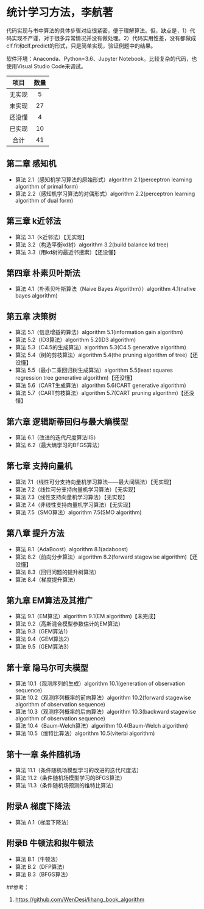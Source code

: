 # 统计学习方法，李航著
代码实现与书中算法的具体步骤对应很紧密，便于理解算法。但，缺点是，1）代码实现不严谨，对于很多异常情况并没有做处理。2）代码实用性差，没有都做成clf.fit和clf.predict的形式，只是简单实现，验证例题中的结果。

软件环境：Anaconda、Python=3.6、Jupyter Notebook。比较复杂的代码，也使用Visual Studio Code来调试。

|  项目  |  数量  |
|:------:|:------:|
| 无实现 |    5   |
| 未实现 |   27   |
| 还没懂 |    4   |
| 已实现 |   10   |
|  合计  |   41   |


## 第二章 感知机
- 算法 2.1（感知机学习算法的原始形式）algorithm 2.1(perceptron learning algorithm of primal form)
- 算法 2.2（感知机学习算法的对偶形式）algorithm 2.2(perceptron learning algorithm of dual form)
## 第三章 k近邻法
- 算法 3.1（k近邻法）【无实现】
- 算法 3.2（构造平衡kd树）algorithm 3.2(build balance kd tree)
- 算法 3.3（用kd树的最近邻搜索）【还没懂】
## 第四章 朴素贝叶斯法
- 算法 4.1（朴素贝叶斯算法（Naive Bayes Algorithm））algorithm 4.1(native bayes algorithm)
## 第五章 决策树
- 算法 5.1（信息增益的算法）algorithm 5.1(information gain algorithm)
- 算法 5.2（ID3算法）algorithm 5.2(ID3 algorithm)
- 算法 5.3（C4.5的生成算法）algorithm 5.3(C4.5 generative algorithm)
- 算法 5.4（树的剪枝算法）algorithm 5.4(the pruning algorithm of tree)【还没懂】
- 算法 5.5（最小二乘回归树生成算法）algorithm 5.5(least squares regression tree generative algorithm)【还没懂】
- 算法 5.6（CART生成算法）algorithm 5.6(CART generative algorithm)
- 算法 5.7（CART剪枝算法）algorithm 5.7(CART pruning algorithm)【还没懂】
## 第六章 逻辑斯蒂回归与最大熵模型
- 算法 6.1（改进的迭代尺度算法IIS）
- 算法 6.2（最大熵学习的BFGS算法）
## 第七章 支持向量机
- 算法 7.1（线性可分支持向量机学习算法——最大间隔法）【无实现】
- 算法 7.2（线性可分支持向量机学习算法）【无实现】
- 算法 7.3（线性支持向量机学习算法）【无实现】
- 算法 7.4（非线性支持向量机学习算法）【无实现】
- 算法 7.5（SMO算法）algorithm 7.5(SMO algorithm)
## 第八章 提升方法
- 算法 8.1（AdaBoost）algorithm 8.1(adaboost)
- 算法 8.2（前向分步算法）algorithm 8.2(forward stagewise algorithm)【还没懂】
- 算法 8.3（回归问题的提升树算法）
- 算法 8.4（梯度提升算法）
## 第九章 EM算法及其推广
- 算法 9.1（EM算法）algorithm 9.1(EM algorithm)【未完成】
- 算法 9.2（高斯混合模型参数估计的EM算法）
- 算法 9.3（GEM算法1）
- 算法 9.4（GEM算法2）
- 算法 9.5（GEM算法3）
## 第十章 隐马尔可夫模型
- 算法 10.1（观测序列的生成）algorithm 10.1(generation of observation sequence)
- 算法 10.2（观测序列概率的前向算法）algorithm 10.2(forward stagewise algorithm of observation sequence)
- 算法 10.3（观测序列概率的后向算法）algorithm 10.3(backward stagewise algorithm of observation sequence)
- 算法 10.4（Baum-Welch算法）algorithm 10.4(Baum-Welch algorithm)
- 算法 10.5（维特比算法）algorithm 10.5(viterbi algorithm)
## 第十一章 条件随机场
- 算法 11.1（条件随机场模型学习的改进的迭代尺度法）
- 算法 11.2（条件随机场模型学习的BFGS算法）
- 算法 11.3（条件随机场预测的维特比算法）
## 附录A 梯度下降法
- 算法 A.1（梯度下降法）
## 附录B 牛顿法和拟牛顿法
- 算法 B.1（牛顿法）
- 算法 B.2（DFP算法）
- 算法 B.3（BFGS算法）

##参考：
1. https://github.com/WenDesi/lihang_book_algorithm
